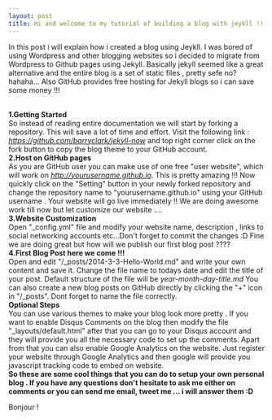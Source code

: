 ```yaml
---
layout: post
title: Hi and welcome to my tutorial of building a blog with jeykll !!!
---
```


In this post i will explain how i created a blog using Jeykll. I was bored of using Wordpress and other blogging websites so i decided to migrate from Wordpress to Github pages using Jekyll. Basically jekyll seemed like a great alternative and the entire blog is a set of static files , pretty sefe no? hahaha... Also GitHub provides free hosting for Jekyll blogs so i can save some money !!! 



<br><b>1.Getting Started</b></br>
So instead of reading entire documentation we will start by forking a repository. This will save a lot of time and effort. Visit the following link : <i>https://github.com/barryclark/jekyll-now</i> and top right corner click on the fork button to copy the blog theme to your GitHub account.
<br><b>2.Host on GitHub pages</b></br>
As you are GitHub user you can make use of one free "user website", which will work on <i>http://yourusername.github.io</i>. This is pretty amazing !!! Now quickly click on the "Setting" button in your newly forked repository and change the repository name to "yourusername.github.io" using your GitHub username . Your website will go live immediately !!
We are doing awesome work till now but let customize our website ....
<br><b>3.Website Customization</b></br>
Open "_config.yml" file and modify your website name, description , links to social networking accounts etc...Don't forget to commit the changes :D
Fine we are doing great but how will we publish our first blog post ????
<br><b>4.First Blog Post here we come !!!</b></br>
Open and edit "/_posts/2014-3-3-Hello-World.md" and write your own content and save it. Change the file name to todays date and edit the title of your post. Default structure of the file will be <i>year-month-day-title.md</i> 
You can also create a new blog posts on GitHub directly by clicking the "+" icon in "/_posts". Dont forget to name the file correctly.
<br><b>Optional Steps</b></br>
You can use various themes to make your blog look more pretty . If you want to enable Disqus Comments on the blog then modify the file "_layouts/default.html" after that you can go to your Disqus account and they will provide you all the necessary code to set up the comments. 
Apart from that you can also enable Google Analytics on the website. Just register your website through Google Analytics and then google will provide you javascript tracking code to embed on website.
<br><b>So these are some cool things that you can do to setup your own personal blog . If you have any questions don't hesitate to ask me either on comments or you can send me email, tweet me ... i will answer them :D</br></b>

Bonjour ! 


